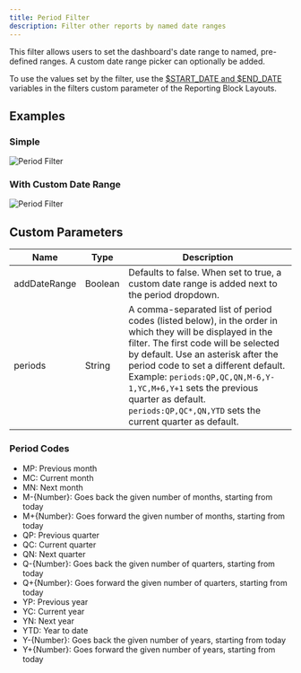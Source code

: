 ```yaml
---
title: Period Filter
description: Filter other reports by named date ranges
---
```


This filter allows users to set the dashboard's date range to named, pre-defined ranges. A custom date range picker can optionally be added.

To use the values set by the filter, use the [$START_DATE and $END_DATE](/references/custom-parameters-list-view/#keywords) variables in the filters custom parameter of the Reporting Block Layouts.

## Examples

### Simple

![Period Filter](/static/img/report-period-filter-simple.png "Period Filter")

### With Custom Date Range

![Period Filter](/static/img/report-period-filter-date-range.png "Period Filter")

## Custom Parameters

| Name | Type | Description |
|------|------|-------------|
| addDateRange | Boolean | Defaults to false. When set to true, a custom date range is added next to the period dropdown. |
| periods | String | A comma-separated list of period codes (listed below), in the order in which they will be displayed in the filter. The first code will be selected by default. Use an asterisk after the period code to set a different default. Example: `periods:QP,QC,QN,M-6,Y-1,YC,M+6,Y+1` sets the previous quarter as default. `periods:QP,QC*,QN,YTD` sets the current quarter as default. |

### Period Codes

- MP: Previous month
- MC: Current month
- MN: Next month
- M-{Number}: Goes back the given number of months, starting from today
- M+{Number}: Goes forward the given number of months, starting from today
- QP: Previous quarter
- QC: Current quarter
- QN: Next quarter
- Q-{Number}: Goes back the given number of quarters, starting from today
- Q+{Number}: Goes forward the given number of quarters, starting from today
- YP: Previous year
- YC: Current year
- YN: Next year
- YTD: Year to date
- Y-{Number}: Goes back the given number of years, starting from today
- Y+{Number}: Goes forward the given number of years, starting from today
